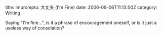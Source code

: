 title: Impromptu: 大丈夫 (I'm Fine)
date: 2006-09-06T11:13:00Z
category: Writing

Saying "I'm fine…", is it a phrase of encouragement oneself, or is it just a useless way of consolation?
